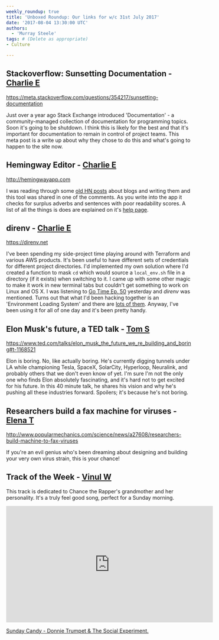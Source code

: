 ```yaml
---
weekly_roundup: true
title: 'Unboxed Roundup: Our links for w/c 31st July 2017'
date: '2017-08-04 13:30:00 UTC'
authors:
  - 'Murray Steele'
tags: # (Delete as appropriate)
- Culture

---
```


## Stackoverflow: Sunsetting Documentation - [Charlie E](/people#charlie-egan)

https://meta.stackoverflow.com/questions/354217/sunsetting-documentation

Just over a year ago Stack Exchange introduced 'Documentation' - a
community-managed collection of documentation for programming topics. Soon
it's going to be shutdown. I think this is likely for the best and that
it's important for documentation to remain in control of project teams.
This meta post is a write up about why they chose to do this and what's
going to happen to the site now.

## Hemingway Editor - [Charlie E](/people#charlie-egan)

http://hemingwayapp.com

I was reading through some [old HN
posts](https://news.ycombinator.com/item?id=13733624) about blogs and
writing them and this tool was shared in one of the comments. As you write
into the app it checks for surplus adverbs and sentences with poor
readability scores. A list of all the things is does are explained on
it's [help page](http://hemingwayapp.com/help.html).

## direnv - [Charlie E](/people#charlie-egan)

https://direnv.net

I've been spending my side-project time playing around with Terraform and
various AWS products. It's been useful to have different sets of
credentials for different project directories. I'd implemented my own
solution where I'd created a function to mask `cd` which would source a
`local_env.sh` file in a directory (if it exists) when switching to it. I
came up with some other magic to make it work in new terminal tabs but
couldn't get something to work on Linux and OS X. I was listening to [Go
Time Ep. 50](https://changelog.com/gotime/50) yesterday and _direnv_ was
mentioned. Turns out that what I'd been hacking together is an
'Environment Loading System' and there are [lots of
them](https://github.com/direnv/direnv/blob/master/README.md#similar-projects).
Anyway, I've been using it for all of one day and it's been pretty handy.

## Elon Musk's future, a TED talk - [Tom S](/people#tom-sabin)

https://www.ted.com/talks/elon_musk_the_future_we_re_building_and_boring#t-1168521

Elon is boring. No, like actually boring. He's currently digging tunnels
under LA while championing Tesla, SpaceX, SolarCity, Hyperloop, Neuralink,
and probably others that we don't even know of yet. I'm sure I'm not the
only one who finds Elon absolutely fascinating, and it's hard not to get
excited for his future. In this 40 minute talk, he shares his vision and
why he's pushing all these industries forward. Spoilers; it's because
he's not boring.

## Researchers build a fax machine for viruses - [Elena T](/people#elena-tanasoiu)

http://www.popularmechanics.com/science/news/a27608/researchers-build-machine-to-fax-viruses

If you're an evil genius who's been dreaming about designing and building
your very own virus strain, this is your chance!

## Track of the Week - [Vinul W](/people#vinul-wimalaweera)

This track is dedicated to Chance the Rapper's grandmother and her personality. It's a truly feel good song, perfect for a Sunday morning.

<iframe width="560" height="315" src="https://www.youtube.com/embed/R1h9bcrC6Q8" frameborder="0" allowfullscreen></iframe>

[Sunday Candy - Donnie Trumpet & The Social Experiment.](https://www.youtube.com/watch?v=R1h9bcrC6Q8)
